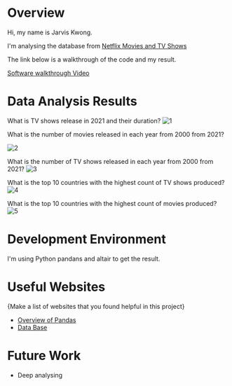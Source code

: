 # Overview

Hi, my name is Jarvis Kwong. 

I'm analysing the database from [Netflix Movies and TV Shows](https://www.kaggle.com/datasets/shivamb/netflix-shows)

The link below is a walkthrough of the code and my result.

[Software walkthrough Video](https://youtu.be/Fkgfy9WFRHo)

# Data Analysis Results
What is TV shows release in 2021 and their duration?
![1](https://user-images.githubusercontent.com/97483860/226151932-7e9471f8-c32e-4d3f-bd84-b9cedb7a8830.png)

What is the number of movies released in each year from 2000 from 2021?

![2](https://user-images.githubusercontent.com/97483860/226152029-6f153429-bf0c-40c3-b5b4-3ead9f9c666c.png)

What is the number of TV shows released in each year from 2000 from 2021?
![3](https://user-images.githubusercontent.com/97483860/226152038-4d101078-f176-41c4-81e7-f2b6944648ac.png)

What is the top 10 countries with the highest count of TV shows produced?
![4](https://user-images.githubusercontent.com/97483860/226152047-ac4f594e-a825-41a8-be4d-209e2d08966d.png)

What is the top 10 countries with the highest count of movies produced?
![5](https://user-images.githubusercontent.com/97483860/226152054-8784a12f-8b37-46f1-a5d9-4884424a817b.png)


# Development Environment

I'm using Python pandans and altair to get the result.

# Useful Websites

{Make a list of websites that you found helpful in this project}
* [Overview of Pandas](https://pandas.pydata.org/docs/getting_started/overview.html)
* [Data Base](https://www.kaggle.com/)

# Future Work

* Deep analysing
